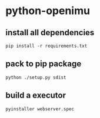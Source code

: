 # python-openimu

## install all dependencies
```
pip install -r requirements.txt
```

## pack to pip package
```
python ./setup.py sdist
```

## build a executor
```
pyinstaller webserver.spec
```
